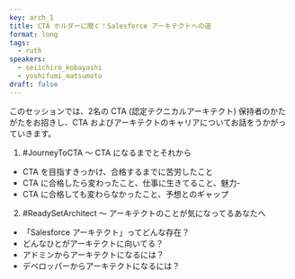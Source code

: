 ```yaml
---
key: arch_1
title: CTA ホルダーに聞く！Salesforce アーキテクトへの道
format: long
tags:
  - ruth
speakers:
  - seiichiro_kobayashi
  - yoshifumi_matsumoto
draft: false
---
```

このセッションでは、2名の CTA (認定テクニカルアーキテクト) 保持者のかたがたをお招きし、CTA およびアーキテクトのキャリアについてお話をうかがっていきます。

1. #JourneyToCTA ～ CTA になるまでとそれから
* CTA を目指すきっかけ、合格するまでに苦労したこと
* CTA に合格したら変わったこと、仕事に生きてること、魅力-
* CTA に合格しても変わらなかったこと、予想とのギャップ

2. #ReadySetArchitect ～ アーキテクトのことが気になってるあなたへ
* 「Salesforce アーキテクト」ってどんな存在？
* どんなひとがアーキテクトに向いてる？
* アドミンからアーキテクトになるには？
* デベロッパーからアーキテクトになるには？